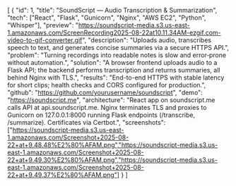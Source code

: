 [
  {
"id": 1,
"title": "SoundScript — Audio Transcription & Summarization",
"tech": ["React", "Flask", "Gunicorn", "Nginx", "AWS EC2", "Python", "Whisper"],
"preview": "https://soundscript-media.s3.us-east-1.amazonaws.com/ScreenRecording2025-08-22at10.11.34AM-ezgif.com-video-to-gif-converter.gif",
"description": "Uploads audio, transcribes speech to text, and generates concise summaries via a secure HTTPS API.",
"problem": "Turning recordings into readable notes is slow and error‑prone without automation.",
"solution": "A browser frontend uploads audio to a Flask API; the backend performs transcription and returns summaries, all behind Nginx with TLS.",
"results": "End-to-end HTTPS with stable latency for short clips; health checks and CORS configured for production.",
"github": "https://github.com/yourusername/soundscript",
"demo": "https://soundscript.me",
"architecture": "React app on soundscript.me calls API at api.soundscript.me. Nginx terminates TLS and proxies to Gunicorn on 127.0.0.1:8000 running Flask endpoints (/transcribe, /summarize). Certificates via Certbot.",
"screenshots": ["https://soundscript-media.s3.us-east-1.amazonaws.com/Screenshot+2025-08-22+at+9.48.48%E2%80%AFAM.png","https://soundscript-media.s3.us-east-1.amazonaws.com/Screenshot+2025-08-22+at+9.49.30%E2%80%AFAM.png","https://soundscript-media.s3.us-east-1.amazonaws.com/Screenshot+2025-08-22+at+9.49.37%E2%80%AFAM.png"]
}
]
